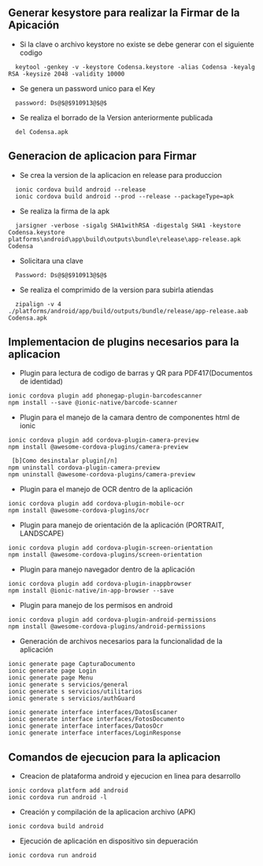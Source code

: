 ## Generar kesystore para realizar la Firmar de la Apicación

* Si la clave o archivo keystore no existe se debe generar con el siguiente codigo
```
  keytool -genkey -v -keystore Codensa.keystore -alias Codensa -keyalg RSA -keysize 2048 -validity 10000
```

* Se genera un password unico para el Key
```
  password: Ds@$@$910913@$@$
```

* Se realiza el borrado de la Version anteriormente publicada
```
  del Codensa.apk
```

## Generacion de aplicacion para Firmar
* Se crea la version de la aplicacion en release para produccion
```
  ionic cordova build android --release
  ionic cordova build android --prod --release --packageType=apk
``` 

* Se realiza la firma de la apk
```
  jarsigner -verbose -sigalg SHA1withRSA -digestalg SHA1 -keystore Codensa.keystore platforms\android\app\build\outputs\bundle\release\app-release.apk Codensa
```

* Solicitara una clave
```
  Password: Ds@$@$910913@$@$
```

* Se realiza el comprimido de la version para subirla atiendas
```  
  zipalign -v 4 ./platforms/android/app/build/outputs/bundle/release/app-release.aab Codensa.apk
```

## Implementacion de plugins necesarios para la aplicacion
* Plugin para lectura de codigo de barras y QR para PDF417(Documentos de identidad)
```
ionic cordova plugin add phonegap-plugin-barcodescanner
npm install --save @ionic-native/barcode-scanner 
```

* Plugin para el manejo de la camara dentro de componentes html de ionic
```
ionic cordova plugin add cordova-plugin-camera-preview
npm install @awesome-cordova-plugins/camera-preview

 [b]Como desinstalar plugin[/n]
npm uninstall cordova-plugin-camera-preview
npm uninstall @awesome-cordova-plugins/camera-preview
```
* Plugin para el manejo de OCR dentro de la aplicación
```
ionic cordova plugin add cordova-plugin-mobile-ocr 
npm install @awesome-cordova-plugins/ocr 
```
* Plugin para manejo de orientación de la aplicación (PORTRAIT, LANDSCAPE)
```
ionic cordova plugin add cordova-plugin-screen-orientation
npm install @awesome-cordova-plugins/screen-orientation
```
* Plugin para manejo navegador dentro de la aplicación
```
ionic cordova plugin add cordova-plugin-inappbrowser
npm install @ionic-native/in-app-browser --save
```
* Plugin para manejo de los permisos en android
```
ionic cordova plugin add cordova-plugin-android-permissions 
npm install @awesome-cordova-plugins/android-permissions 
```


* Generación de archivos necesarios para la funcionalidad de la aplicación
```
ionic generate page CapturaDocumento
ionic generate page Login
ionic generate page Menu
ionic generate s servicios/general 
ionic generate s servicios/utilitarios
ionic generate s servicios/authGuard

ionic generate interface interfaces/DatosEscaner
ionic generate interface interfaces/FotosDocumento
ionic generate interface interfaces/DatosOcr
ionic generate interface interfaces/LoginResponse
```
## Comandos de ejecucion para la aplicacion
* Creacion de plataforma android y ejecucion en linea para desarrollo
```
ionic cordova platform add android 
ionic cordova run android -l 
```

* Creación y compilación de la aplicacion archivo (APK)
```
ionic cordova build android
```


* Ejecución de aplicación en dispositivo sin depueración
```
ionic cordova run android
```
